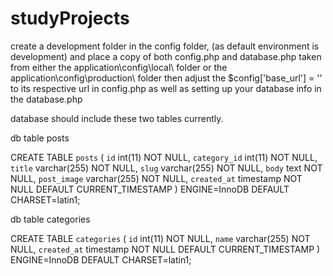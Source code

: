 # studyProjects

create a development folder in the config folder, (as default environment is development)
and place a copy of both config.php and database.php taken from either the application\config\local\ folder or the application\config\production\ folder
then adjust the $config['base_url'] = '' to its respective url in config.php
as well as setting up your database info in the database.php

database should include these two tables currently.

db table 
posts

CREATE TABLE `posts` (
  `id` int(11) NOT NULL,
  `category_id` int(11) NOT NULL,
  `title` varchar(255) NOT NULL,
  `slug` varchar(255) NOT NULL,
  `body` text NOT NULL,
  `post_image` varchar(255) NOT NULL,
  `created_at` timestamp NOT NULL DEFAULT CURRENT_TIMESTAMP
) ENGINE=InnoDB DEFAULT CHARSET=latin1;

db table
categories

CREATE TABLE `categories` (
  `id` int(11) NOT NULL,
  `name` varchar(255) NOT NULL,
  `created_at` timestamp NOT NULL DEFAULT CURRENT_TIMESTAMP
) ENGINE=InnoDB DEFAULT CHARSET=latin1;